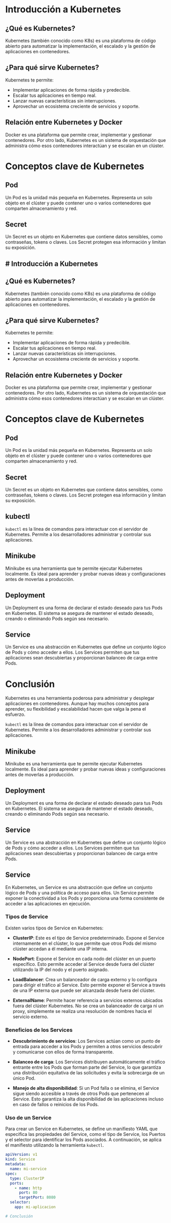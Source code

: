# Introducción a Kubernetes

## ¿Qué es Kubernetes?

Kubernetes (también conocido como K8s) es una plataforma de código abierto para automatizar la implementación, el escalado y la gestión de aplicaciones en contenedores. 

## ¿Para qué sirve Kubernetes?

Kubernetes te permite:

- Implementar aplicaciones de forma rápida y predecible.
- Escalar tus aplicaciones en tiempo real.
- Lanzar nuevas características sin interrupciones.
- Aprovechar un ecosistema creciente de servicios y soporte.

## Relación entre Kubernetes y Docker

Docker es una plataforma que permite crear, implementar y gestionar contenedores. Por otro lado, Kubernetes es un sistema de orquestación que administra cómo esos contenedores interactúan y se escalan en un clúster.

# Conceptos clave de Kubernetes

## Pod

Un Pod es la unidad más pequeña en Kubernetes. Representa un solo objeto en el clúster y puede contener uno o varios contenedores que comparten almacenamiento y red. 

## Secret

Un Secret es un objeto en Kubernetes que contiene datos sensibles, como contraseñas, tokens o claves. Los Secret protegen esa información y limitan su exposición.

## # Introducción a Kubernetes

## ¿Qué es Kubernetes?

Kubernetes (también conocido como K8s) es una plataforma de código abierto para automatizar la implementación, el escalado y la gestión de aplicaciones en contenedores. 

## ¿Para qué sirve Kubernetes?

Kubernetes te permite:

- Implementar aplicaciones de forma rápida y predecible.
- Escalar tus aplicaciones en tiempo real.
- Lanzar nuevas características sin interrupciones.
- Aprovechar un ecosistema creciente de servicios y soporte.

## Relación entre Kubernetes y Docker

Docker es una plataforma que permite crear, implementar y gestionar contenedores. Por otro lado, Kubernetes es un sistema de orquestación que administra cómo esos contenedores interactúan y se escalan en un clúster.

# Conceptos clave de Kubernetes

## Pod

Un Pod es la unidad más pequeña en Kubernetes. Representa un solo objeto en el clúster y puede contener uno o varios contenedores que comparten almacenamiento y red. 

## Secret

Un Secret es un objeto en Kubernetes que contiene datos sensibles, como contraseñas, tokens o claves. Los Secret protegen esa información y limitan su exposición.

## kubectl

`kubectl` es la línea de comandos para interactuar con el servidor de Kubernetes. Permite a los desarrolladores administrar y controlar sus aplicaciones.

## Minikube

Minikube es una herramienta que te permite ejecutar Kubernetes localmente. Es ideal para aprender y probar nuevas ideas y configuraciones antes de moverlas a producción.

## Deployment

Un Deployment es una forma de declarar el estado deseado para tus Pods en Kubernetes. El sistema se asegura de mantener el estado deseado, creando o eliminando Pods según sea necesario.

## Service

Un Service es una abstracción en Kubernetes que define un conjunto lógico de Pods y cómo acceder a ellos. Los Services permiten que tus aplicaciones sean descubiertas y proporcionan balanceo de carga entre Pods.

# Conclusión

Kubernetes es una herramienta poderosa para administrar y desplegar aplicaciones en contenedores. Aunque hay muchos conceptos para aprender, su flexibilidad y escalabilidad hacen que valga la pena el esfuerzo.


`kubectl` es la línea de comandos para interactuar con el servidor de Kubernetes. Permite a los desarrolladores administrar y controlar sus aplicaciones.

## Minikube

Minikube es una herramienta que te permite ejecutar Kubernetes localmente. Es ideal para aprender y probar nuevas ideas y configuraciones antes de moverlas a producción.

## Deployment

Un Deployment es una forma de declarar el estado deseado para tus Pods en Kubernetes. El sistema se asegura de mantener el estado deseado, creando o eliminando Pods según sea necesario.

## Service

Un Service es una abstracción en Kubernetes que define un conjunto lógico de Pods y cómo acceder a ellos. Los Services permiten que tus aplicaciones sean descubiertas y proporcionan balanceo de carga entre Pods.

## Service

En Kubernetes, un Service es una abstracción que define un conjunto lógico de Pods y una política de acceso para ellos. Un Service permite exponer la conectividad a los Pods y proporciona una forma consistente de acceder a las aplicaciones en ejecución.

### Tipos de Service

Existen varios tipos de Service en Kubernetes:

- **ClusterIP**: Este es el tipo de Service predeterminado. Expone el Service internamente en el clúster, lo que permite que otros Pods del mismo clúster accedan a él mediante una IP interna.

- **NodePort**: Expone el Service en cada nodo del clúster en un puerto específico. Esto permite acceder al Service desde fuera del clúster utilizando la IP del nodo y el puerto asignado.

- **LoadBalancer**: Crea un balanceador de carga externo y lo configura para dirigir el tráfico al Service. Esto permite exponer el Service a través de una IP externa que puede ser alcanzada desde fuera del clúster.

- **ExternalName**: Permite hacer referencia a servicios externos ubicados fuera del clúster Kubernetes. No se crea un balanceador de carga ni un proxy, simplemente se realiza una resolución de nombres hacia el servicio externo.

### Beneficios de los Services

- **Descubrimiento de servicios**: Los Services actúan como un punto de entrada para acceder a los Pods y permiten a otros servicios descubrir y comunicarse con ellos de forma transparente.

- **Balanceo de carga**: Los Services distribuyen automáticamente el tráfico entrante entre los Pods que forman parte del Service, lo que garantiza una distribución equitativa de las solicitudes y evita la sobrecarga de un único Pod.

- **Manejo de alta disponibilidad**: Si un Pod falla o se elimina, el Service sigue siendo accesible a través de otros Pods que pertenecen al Service. Esto garantiza la alta disponibilidad de las aplicaciones incluso en caso de fallos o reinicios de los Pods.

### Uso de un Service

Para crear un Service en Kubernetes, se define un manifiesto YAML que especifica las propiedades del Service, como el tipo de Service, los Puertos y el selector para identificar los Pods asociados. A continuación, se aplica el manifiesto utilizando la herramienta `kubectl`.

```yaml
apiVersion: v1
kind: Service
metadata:
  name: mi-service
spec:
  type: ClusterIP
  ports:
    - name: http
      port: 80
      targetPort: 8080
  selector:
    app: mi-aplicacion

# Conclusión